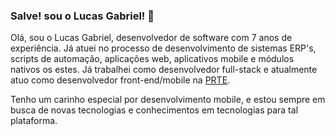 ### Salve! sou o Lucas Gabriel! 👋

Olá, sou o Lucas Gabriel, desenvolvedor de software com 7 anos de experiência. Já atuei no processo de desenvolvimento de sistemas ERP's, scripts de automação, aplicações web, aplicativos mobile e módulos nativos os estes. Já trabalhei como desenvolvedor full-stack e atualmente atuo como desenvolvedor front-end/mobile na [PRTE](https://prte.com.br/).

Tenho um carinho especial por desenvolvimento mobile, e estou sempre em busca de novas tecnologias e conhecimentos em tecnologias para tal plataforma.

<!--
**lucasGabrielDeAA/lucasGabrielDeAA** is a ✨ _special_ ✨ repository because its `README.md` (this file) appears on your GitHub profile.

Here are some ideas to get you started:

- 🔭 I’m currently working on ...
- 🌱 I’m currently learning ...
- 👯 I’m looking to collaborate on ...
- 🤔 I’m looking for help with ...
- 💬 Ask me about ...
- 📫 How to reach me: ...
- 😄 Pronouns: ...
- ⚡ Fun fact: ...
-->
